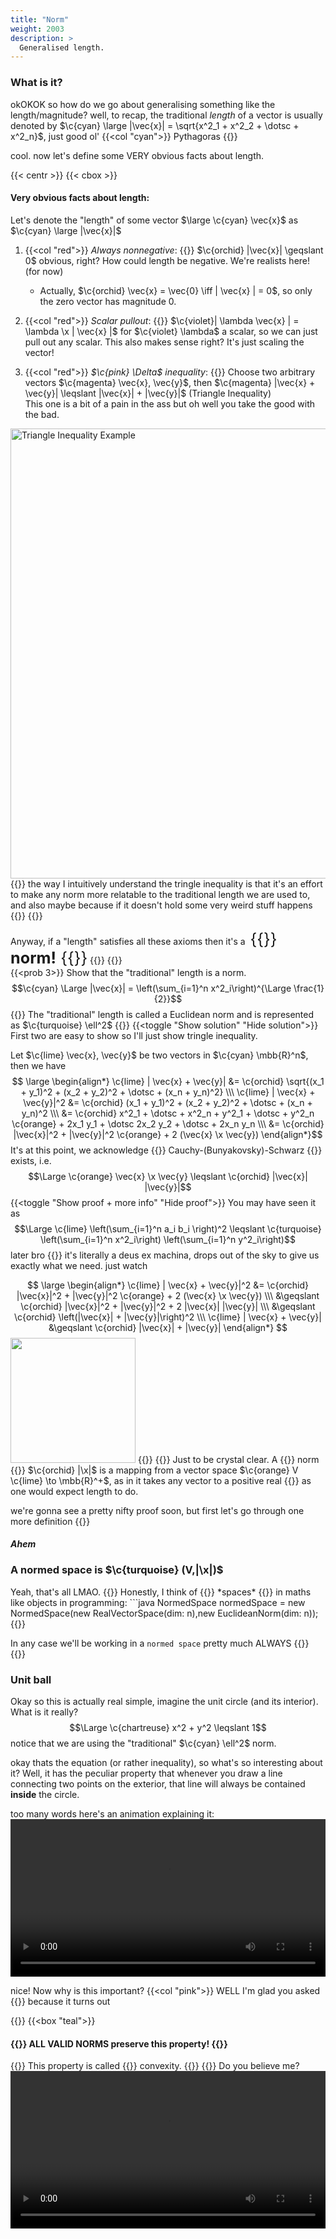 ```yaml
---
title: "Norm"
weight: 2003
description: >
  Generalised length. 
---
```

<style>
    .inline-header {
        font-size: 1.8em;
        display: inline;
    }
</style>

### What is it?
okOKOK so how do we go about generalising something like the length/magnitude? well, to recap, the traditional *length* of a vector is usually denoted by $\c{cyan} \large |\vec{x}| = \sqrt{x^2_1 + x^2_2 + \dotsc + x^2_n}$, just good ol' {{<col "cyan">}} Pythagoras {{</col>}}  

cool. now let's define some VERY obvious facts about length.

{{< centr >}}
{{< cbox >}}
<h4> Very obvious facts about length: </h4>


Let's denote the "length" of some vector $\large \c{cyan} \vec{x}$ as $\c{cyan} \large |\vec{x}|$  

1. {{<col "red">}} *Always nonnegative*: {{</col>}} $\c{orchid} |\vec{x}| \geqslant 0$
obvious, right? How could length be negative. We're realists here! (for now)
    * Actually, $\c{orchid} \vec{x} = \vec{0} \iff | \vec{x} | = 0$, so only the zero vector has magnitude 0.
2. {{<col "red">}} *Scalar pullout*: {{</col>}} $\c{violet}| \lambda \vec{x} | = \lambda \x | \vec{x} |$ for $\c{violet} \lambda$ a scalar, so we can just pull out any scalar. This also makes sense right? It's just scaling the vector!

3. {{<col "red">}} *$\c{pink} \Delta$ inequality*: {{</col>}} Choose two arbitrary vectors $\c{magenta} \vec{x}, \vec{y}$, then $\c{magenta} |\vec{x} + \vec{y}| \leqslant |\vec{x}| + |\vec{y}|$ (Triangle Inequality)   
This one is a bit of a pain in the ass but oh well you take the good with the bad.
<img src="/anim/nmt/ch1/trineq.png" alt="Triangle Inequality Example" width="1280" height="720"> 
{{<tip>}}
the way I intuitively understand the tringle inequality is that it's an effort to make any norm more relatable to the traditional length we are used to, and also maybe because if it doesn't hold some very weird stuff happens {{<kekwait>}}
{{</tip>}}

Anyway, if a "length" satisfies all these axioms then it's a &nbsp;<span class="inline-header">{{<arcol>}} **norm!** {{</arcol>}}</span>
{{</cbox>}}
{{</centr>}}
<br>
{{<prob 3>}}
Show that the "traditional" length is a norm.
$$\c{cyan} \Large |\vec{x}| = \left(\sum_{i=1}^n x^2_i\right)^{\Large \frac{1}{2}}$$
{{<tip>}}
The "traditional" length is called a Euclidean norm and is represented as $\c{turquoise} \ell^2$
{{</tip>}}
{{<toggle "Show solution" "Hide solution">}}
First two are easy to show so I'll just show tringle inequality. 

Let $\c{lime} \vec{x}, \vec{y}$ be two vectors in $\c{cyan} \mbb{R}^n$, then we have
$$
\large \begin{align*}
 \c{lime} | \vec{x} + \vec{y}| &= \c{orchid} \sqrt{(x_1 + y_1)^2 + (x_2 + y_2)^2 + \dotsc + (x_n + y_n)^2} \\\
 \c{lime} | \vec{x} + \vec{y}|^2 &= \c{orchid} (x_1 + y_1)^2 + (x_2 + y_2)^2 + \dotsc + (x_n + y_n)^2 \\\
  &= \c{orchid} x^2_1 + \dotsc + x^2_n + y^2_1 + \dotsc + y^2_n \c{orange} + 2x_1 y_1 + \dotsc 2x_2 y_2 + \dotsc + 2x_n y_n \\\
  &= \c{orchid} |\vec{x}|^2 + |\vec{y}|^2 \c{orange} + 2 (\vec{x} \x \vec{y})
\end{align*}$$
It's at this point, we acknowledge {{<rcol>}} Cauchy-(Bunyakovsky)-Schwarz {{</rcol>}} exists, i.e.
$$\Large \c{orange} \vec{x} \x \vec{y}  \leqslant \c{orchid} |\vec{x}| |\vec{y}|$$
{{<toggle "Show proof + more info" "Hide proof">}}
You may have seen it as
$$\Large \c{lime} \left(\sum_{i=1}^n a_i b_i \right)^2 \leqslant \c{turquoise} \left(\sum_{i=1}^n x^2_i\right) \left(\sum_{i=1}^n y^2_i\right)$$
later bro
{{</toggle>}}
it's literally a deus ex machina, drops out of the sky to give us exactly what we need. just watch

$$
\large \begin{align*}
\c{lime} | \vec{x} + \vec{y}|^2 &= \c{orchid} |\vec{x}|^2 + |\vec{y}|^2 \c{orange} + 2 (\vec{x} \x \vec{y}) \\\
&\geqslant \c{orchid} |\vec{x}|^2 + |\vec{y}|^2 + 2 |\vec{x}| |\vec{y}| \\\
&\geqslant \c{orchid} \left(|\vec{x}| + |\vec{y}|\right)^2 \\\
\c{lime} | \vec{x} + \vec{y}| &\geqslant  \c{orchid} |\vec{x}| + |\vec{y}|
\end{align*}
$$
<img style="width: 200px" src="https://media.tenor.com/9XyRPn8GZr8AAAAC/quod-erat-demonstrandum-unbelievable.gif">
{{</toggle>}}
{{</prob>}}
Just to be crystal clear. A {{<arcol>}} norm {{</arcol>}} $\c{orchid}  |\x|$ is a mapping from a vector space $\c{orange} V \c{lime} \to \mbb{R}^+$, as in it takes any vector to a positive real {{<kekw>}} as one would expect length to do.   

we're gonna see a pretty nifty proof soon, but first let's go through one more definition {{<kekwait>}} *<h4> Ahem  </h4>* 

<h3> A normed space is $\c{turquoise} (V,|\x|)$ </h3> 
Yeah, that's all LMAO.
{{<tip>}}
Honestly, I think of {{<col "violet">}} *spaces* {{</col>}} in maths like objects in programming:
```java
NormedSpace normedSpace = new NormedSpace(new RealVectorSpace(dim: n),new EuclideanNorm(dim: n));
{{</tip>}}

In any case we'll be working in a `normed space` pretty much ALWAYS {{<kekw>}}
{{<divide>}}
### Unit ball
Okay so this is actually real simple, imagine the unit circle (and its interior). What is it really?
$$\Large \c{chartreuse} x^2 + y^2 \leqslant 1$$
notice that we are using the "traditional" $\c{cyan} \ell^2$ norm.  

okay thats the equation (or rather inequality), so what's so interesting about it? Well, it has the peculiar property that whenever you draw a line connecting two points on the exterior, that line will always be contained **inside** the circle.   

too many words here's an animation explaining it:
<video width=100% controls> <source src="/anim/nmt/ch1/l2convex.mp4" type="video/mp4">

nice! Now why is this important? {{<col "pink">}} WELL I'm glad you asked {{</col>}} because it turns out

{{<centr>}}
{{<box "teal">}}
<h4> {{<rcol>}}  ALL VALID NORMS preserve this property! {{</rcol>}} </h4> 
{{<tip>}}
This property is called {{<arcol>}} convexity. {{</arcol>}}
{{</tip>}}
Do you believe me?   
<video width=100% controls> <source src="/anim/nmt/ch1/Lp.mp4" type="video/mp4">
{{</box>}}
{{</centr>}}

well tbh it doesn't matter if you don't believe me because we're gonna prove it.
$$\Large \c{violet} \mathfrak{B} = \\{\vec{x} \in X \Biggm\vert |\vec{x}| \leqslant 1\\}$$
i.e. the set of all vectors $\c{orchid} \vec{x}$ that have "length" (i should just start using the word norm) $\c{magenta} \leqslant 1$   

What does it mean to represent a line between two vectors? Well, the idea of {{<rcol>}} linear interpolation {{</rcol>}} comes to mind.  

Say we have two vectors $\c{lime} \vec{x},\vec{y} \in \c{violet} \mathfrak{B}$, then the line segment between $\c{lime} \vec{x}$ and $\c{lime} \vec{y}$ can be represented as 
$$\Large \c{yellow} t\vec{x} + (1-t)\vec{y}$$ for $\c{yellow} t \in [0,1]$  

See for yourself! (few very minor design errors in both videos, fix l8er!)
<video width=100% controls> <source src="/anim/nmt/ch1/LpLI.mp4" type="video/mp4">   

With that out of the way, we proceed to do the thing and show that it works. 
What is it that we want to do? 
{{<prob 5>}}
Show that
$$\Large \c{yellow} t\vec{x} + (1-t)\vec{y} \in \c{orchid} \mathfrak{B}$$
for $\c{lime} \vec{x}, \vec{y} \in \c{orchid} \mathfrak{B}$
{{<tip>}}
Remember that the ONLY criteria to be in $\c{orchid} \mathfrak{B}$ is for the {{<arcol>}} norm {{</arcol>}} $\c{violet} \leqslant 1$!
{{</tip>}}
{{<toggle "Hint" "Hide hint">}}
Use the $\c{pink} \Delta$ {{<col "pink">}} Triangle Inequality! {{</col>}}
Namely, let $\c{orange} \vec{a} := t\vec{x}$ and $\c{orange} \vec{b} := (1-t)\vec{y}$ and use the fact that $$\c{orange} \Large |\vec{a} + \vec{b}| \leqslant |\vec{a}| + |\vec{b}|$$
{{</toggle>}}
{{<toggle "Solution" "Hide solution">}}
Using the hint above, we note that
$$\large \begin{align*}
\c{orange}  |\vec{a} + \vec{b}| &\leqslant \c{orange}  |\vec{a}| + |\vec{b}| \\\
\c{yellow}  |t\vec{x} + (1-t)\vec{y}| &\leqslant \c{yellow} |t|\vec{x}| + |(1-t)\vec{y}| \\\
&= \c{yellow} t|\vec{x}| + (1-t)|\vec{y}| \normalsize\tu{&nbsp;&nbsp;&nbsp;(Using scalar pullout)} \large \\\
&\leqslant \c{lime} t \x 1 + (1-t) \x 1  \normalsize\tu{&nbsp;&nbsp;&nbsp;(Using properties of } \c{orchid} \mathfrak{B} \c{lime} \tu{)}\large\\\
&= \c{cyan} 1
\end{align*}$$
{{</toggle>}}
Remember, wherever we see a $\c{cyan} ||$, that's {{<arcol>}} norm {{</arcol>}} and so our "norm" axioms apply!  
{{</prob>}}

ok, so what? We showed that if a map $\c{pink} ||: V \to \mbb{R}^+$ satisfies the three {{<arcol>}} norm {{</arcol>}} axioms, its unit ball is **convex**. Here's the slick thing: It also holds the *other* way.
{{<centr>}}
{{<box "pink">}}
*Lemma 69.* If a map $\c{pink} ||: V \to \mbb{R}^+$ satisfies the first two {{<arcol>}} norm {{</arcol>}} axioms **AND** its unit ball is **convex**, then it satisfies the triangle inequality and is a norm!  

okay let's get into it. Let's take two arbitrary vectors $\c{lime} \vec{x},\vec{y} \in V$ and consider THIS:  
$$\Large \c{#F49EC4} \begin{align*}
\vec{U}_x &= \f{\vec{x}}{|\vec{x}|}  \\\
\vec{U}_y &= \f{\vec{y}}{|\vec{y}|} 
\end{align*}$$
Exactly what you're thinking, they are **unit vectors**.
Here's a quickie: 
{{< prob 2>}}
Prove that $\c{#F49EC4} |\vec{U}_x| = 1$ and $\c{#F49EC4} |\vec{U}_y| = 1$
{{<toggle "Hint" "Hide hint">}}
Use scalar pullout!
{{</toggle>}}
{{</prob>}}
Anyway, since they are unit vectors, that means they are in $\c{orchid} \mathfrak{B}$.  
That's what we like to see, so now let's try and wrestle it into the $\c{pink} \Delta$ inequality. 
imo this part is a little bit of an asspull but it works:  

Let's use convexity with $\c{#F49EC4} \vec{U}_x$ and $\c{#F49EC4} \vec{U}_y$ as follows:
$$\large \begin{align*}
\c{yellow} t\c{#F49EC4} \vec{U}_x + \c{yellow} (1-t)\c{#F49EC4} \vec{U}_y &\in \c{orchid} \mathfrak{B} \\\
\c{yellow} t\c{#F49EC4} \f{\vec{x}}{|\vec{x}|} + \c{yellow} (1-t)\c{#F49EC4} \f{\vec{y}}{|\vec{y}|} &\in \c{orchid} \mathfrak{B}&nbsp;&nbsp;&nbsp;\c{white}\tu{ (1)}
\end{align*}
$$
with some specially chosen $\c{yellow} t$. Well, if we can wrestle it into this form:
$$\large \begin{align*}
\to \c{orchid} \f{\vec{x} + \vec{y}}{|\vec{x}| + |\vec{y}|} \in \mathfrak{B}&nbsp;&nbsp;&nbsp;&nbsp;&nbsp;&nbsp;&nbsp;&nbsp;&nbsp;&nbsp;&nbsp;&nbsp;\c{white}\tu{ (2)}
\end{align*}
$$
Then we'll have it! (If it's not clear yet, don't worry. All you need to do is trust me.)
So if we equate $(1)$ and $(2)$ together and solve for $\c{yellow} t$, we get:
$$\large \begin{align*}
\c{yellow} t\c{#F49EC4} \f{\vec{x}}{|\vec{x}|} + \c{yellow} (1-t)\c{#F49EC4} \f{\vec{y}}{|\vec{y}|} &= \c{orchid} \f{\vec{x} + \vec{y}}{|\vec{x}| + |\vec{y}|} \\\
\c{yellow} t &= \c{yellow} \f{|\vec{x}|}{|\vec{x}| + |\vec{y}|}
\end{align*}$$
This is looking promising! That value of $\c{yellow} t \in [0,1]$ and plugging it in does indeed get us to the holy land.  
Well, we did it boyo.  

$$\Large \begin{align*}
\c{orchid} \f{\vec{x} + \vec{y}}{|\vec{x}| + |\vec{y}|} &\c{orchid} \in \mathfrak{B} \implies \\\\[3ex]
\c{orchid} \left|\f{\vec{x} + \vec{y}}{|\vec{x}| + |\vec{y}|}\right| &\c{cyan} \leqslant 1 \implies \\\\[3ex]
\c{orchid} \f{|\vec{x} + \vec{y}|}{|\vec{x}| + |\vec{y}|} &\c{cyan} \leqslant 1 \implies
\end{align*}
$$
$$\Large \c{red} \boxed{\c{orchid} \|\vec{x} + \vec{y}\| \c{orchid} \leqslant \|\vec{x}\| + \|\vec{y}\|}$$
{{</box>}}
{{</centr>}}
{{<divide>}}

### Problems
{{<prob 1>}}
1. Let's define a new notion of length for some vector $\c{cyan} \vec{v} \in \mbb{R}^n$, namely
$$\Large \c{cyan} |\vec{v}| = \sum_{i=1}^n v_i$$
Show that this is **not** a norm.
{{</prob>}}
<br>
{{<prob 2>}}
2. Ok cool, let's try
$$\Large \c{cyan} |\vec{v}| = \sum_{i=1}^n |v_i|$$
Show that this **is** a norm.
{{</prob>}}
<br>
{{<prob 7>}}
3a. Given a sequence of $\c{orange} n$ reals $\c{pink} x_1,x_2,\dotsc,x_n$, show that $$\large \c{lime} \left(\sum_{i=1}^n |x_i|^m\right)^{\large \frac{1}{m}} \to \max(|x_1|,|x_2|,\dotsc,|x_n|) \tu{ as } \c{orange} m \to \infty$$  
{{<toggle "Hint 1" "Hide hint">}}
Try bounding it from above and below, then use the {{<col "cyan">}} Squeeze/Sandwich Theorem {{</col>}}
{{</toggle>}}
{{<toggle "Hint 2" "Hide hint">}}
Let $\c{cyan} \mathcal{M} = \max(|x_1|,|x_2|,\dotsc,|x_n|)$, then the lower bound can simply be
$$\large \c{cyan} \mathcal{M} \leqslant \c{lime} \left(\sum_{i=1}^n |x_i|^m\right)^{\large \frac{1}{m}}$$ 
since $\c{cyan} \mathcal{M}$ is clearly in the sum and the sum contains *nonnegative* reals only.  
{{</toggle>}}
{{<toggle "Hint 3" "Hide hint">}}
The upper bound isn't too much worse. Consider the following sum:
$$\large \c{chartreuse} \left(\sum_{i=1}^n \mathcal{M}^m\right)^{\large \frac{1}{m}}$$
Then it's clear that
$$
\large \begin{align*}
\c{lime} \left(\sum_{i=1}^n \|x\_i\|^m\right)^{\large \frac{1}{m}} &\leqslant \c{chartreuse} \left(\sum_{i=1}^n \mathcal{M}^m\right)^{\large \frac{1}{m}} \\\
&= \c{chartreuse} \left(n\mathcal{M}^m\right)^{\large \frac{1}{m}} \\\
&= \c{chartreuse} n^{\large \frac{1}{m}} \mathcal{M}
\end{align*}$$ 
and as $\c{orange} m \to \infty$, we have $\c{chartreuse} n^{\large \frac{1}{m}} \to 1$, since $\c{lime} n$ is constant (in the $\c{orange} m$-world).
{{</toggle>}}
{{</prob>}}
<br>
{{<prob 3>}}
{{<tip "warn">}}
{{<col "red">}} Problem 3a {{</col>}} must be done first!
{{</tip>}}
3b. Let's define the following as a candidate norm for some vector $\c{cyan} x \in \mbb{R}^n$:
$$\Large \c{cyan} |\vec{x}| = \c{lime} \lim_{m \to \infty} \left(\sum_{i=1}^n |x_i|^m\right)^{\large \frac{1}{m}}$$
&emsp;&nbsp;&nbsp;&nbsp;Show that this **is** a norm.
{{</prob>}}